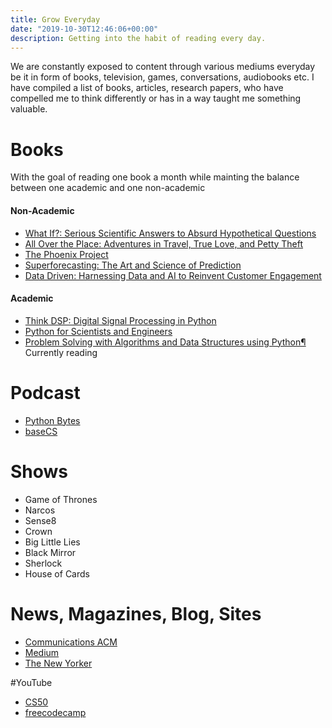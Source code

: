 ```yaml
---
title: Grow Everyday
date: "2019-10-30T12:46:06+00:00"
description: Getting into the habit of reading every day.
---
```


We are constantly exposed to content through various mediums everyday be it in form of books, television, games, conversations, audiobooks etc. I have compiled a list of books, articles, research papers, who have compelled me to think differently or has in a way taught me something valuable.


# Books

With the goal of reading one book a month while mainting the balance between one academic and one non-academic

#### Non-Academic

- [What If?: Serious Scientific Answers to Absurd Hypothetical Questions](https://www.goodreads.com/book/show/21413662-what-if)
- [All Over the Place: Adventures in Travel, True Love, and Petty Theft](https://www.goodreads.com/book/show/31934609-all-over-the-place)
- [The Phoenix Project](https://itrevolution.com/book/the-phoenix-project/)
- [Superforecasting: The Art and Science of Prediction](https://www.amazon.com/Superforecasting-Science-Prediction-Philip-Tetlock/dp/0804136718)
- [Data Driven: Harnessing Data and AI to Reinvent Customer Engagement](https://play.google.com/store/books/details?id=dOtoDwAAQBAJ&rdid=book-dOtoDwAAQBAJ&rdot=1&source=gbs_atb&pcampaignid=books_booksearch_atb)

#### Academic

- [Think DSP: Digital Signal Processing in Python](http://greenteapress.com/thinkdsp/thinkdsp.pdf)
- [Python for Scientists and Engineers](https://www.pythonforengineers.com/python-for-scientists-and-engineers/)
- [Problem Solving with Algorithms and Data Structures using Python¶](https://runestone.academy/runestone/static/pythonds/index.html) Currently reading


# Podcast

- [Python Bytes](https://pythonbytes.fm/)
- [baseCS](https://www.codenewbie.org/basecs)

# Shows

- Game of Thrones
- Narcos
- Sense8
- Crown
- Big Little Lies
- Black Mirror
- Sherlock
- House of Cards

# News, Magazines, Blog, Sites

- [Communications ACM](https://cacm.acm.org/)
- [Medium](https://medium.com/)
- [The New Yorker](https://www.newyorker.com/)

#YouTube

- [CS50](https://www.youtube.com/user/cs50tv)
- [freecodecamp](https://www.youtube.com/channel/UC8butISFwT-Wl7EV0hUK0BQ)

